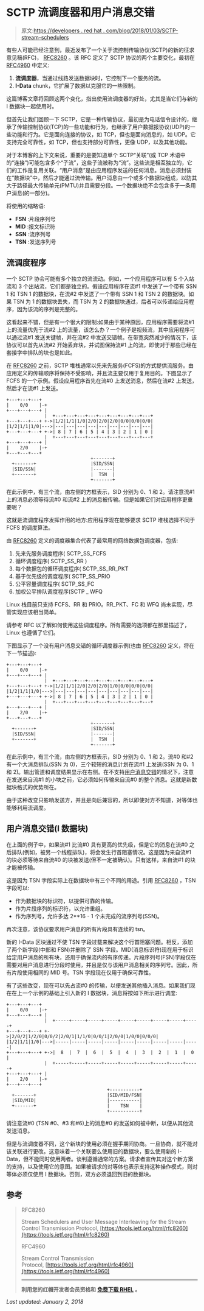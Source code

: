 # SCTP 流调度器和用户消息交错

> 原文:[https://developers . red hat . com/blog/2018/01/03/SCTP-stream-schedulers](https://developers.redhat.com/blog/2018/01/03/sctp-stream-schedulers)

有些人可能已经注意到，最近发布了一个关于流控制传输协议(SCTP)的新的征求意见稿(RFC)， [RFC8260](#rfc8260) 。该 RFC 定义了 SCTP 协议的两个主要变化，最初在 [RFC4960](#rfc4960) 中定义:

1) **流调度器**，当通过线路发送数据块时，它控制下一个服务的流。
2) **I-Data** chunk，它扩展了数据以克服它的一些限制。

这篇博客文章将回顾这两个变化，指出使用流调度器的好处，尤其是当它们与新的 I 数据块一起使用时。

但首先让我们回顾一下 SCTP，它是一种传输协议，最初是为电话信令设计的，继承了传输控制协议(TCP)的一些功能和行为，也继承了用户数据报协议(UDP)的一些功能和行为。它是面向连接的协议，如 TCP，但也是面向消息的，如 UDP。它支持完全可靠性，如 TCP，但也支持部分可靠性，更像 UDP，以及其他功能。

对于本博客的上下文来说，重要的是要知道单个 SCTP“关联”(或 TCP 术语中的“连接”)可能包含多个“子流”，这些子流被称为“流”。这些流是相互独立的，它们的工作是复用关联。“用户消息”是由应用程序发送的任何消息。消息必须封装在“数据块”中，然后才能通过流传输。用户消息由一个或多个数据块组成，以防其大于路径最大传输单元(PMTU)并且需要分段。一个数据块绝不会包含多于一条用户消息(的一部分)。

将使用的缩略语:

*   **FSN** :片段序列号
*   **MID** :报文标识符
*   **SSN** :流序列号
*   **TSN** :发送序列号

## 流调度程序

一个 SCTP 协会可能有多个独立的流流动。例如，一个应用程序可以有 5 个入站流和 3 个出站流，它们都是独立的。假设应用程序在流#1 中发送了一个带有 SSN 1 和 TSN 1 的数据块，在流#2 中发送了一个带有 SSN 1 和 TSN 2 的数据块。如果 TSN 为 1 的数据块丢失，而 TSN 为 2 的数据块通过，后者可以传递给应用程序，因为该流的序列是完整的。

这看起来不错，但是有一个很大的限制:如果由于某种原因，应用程序需要将流#1 上的流量优先于流#2 上的流量，该怎么办？一个例子是视频流，其中应用程序可以通过流#1 发送关键帧，并在流#2 中发送交错帧。在带宽突然减少的情况下，该协议可以首先从流#2 开始丢弃块，并试图保持流#1 上的流，即使对于那些已经在套接字中排队的块也是如此。

在 [RFC8260](#rfc8260) 之前，SCTP 堆栈通常以先来先服务(FCFS)的方式提供流服务。由应用定义的传输顺序将保持不受影响，并且流主要仅用于复用目的。下图显示了 FCFS 的一个示例。假设应用程序首先在流#0 上发送消息，然后在流#2 上发送，然后才在流#1 上发送。

```
+---+---+---+
|    0/0    |-+
+---+---+---+ |
              |  +---+---+---+---+---+---+---+---+---+
+---+---+---+ +->|1/2|1/1|1/0|2/0|2/0|2/0|0/0|0/0|0/0|
|1/2|1/1|1/0|--->|---|---|---|---|---|---|---|---|---|
+---+---+---+ +->| 8 | 7 | 6 | 5 | 4 | 3 | 2 | 1 | 0 |
              |  +---+---+---+---+---+---+---+---+---+
+---+---+---+ |
|    2/0    |-+
+---+---+---+
                               +-------+
  +-------+                    |SID/SSN|
  |SID/SSN|                    |-------|
  +-------+                    |  TSN  |
                               +-------+
```

在此示例中，有三个流，由左侧的方框表示，SID 分别为 0、1 和 2。请注意流#1 上的消息必须等待流#0 和流#2 上的消息被传输。但是如果它们对应用程序更重要呢？

这就是流调度程序发挥作用的地方:应用程序现在能够要求 SCTP 堆栈选择不同于 FCFS 的调度算法。

由 [RFC8260](#rfc8260) 定义的调度器集合代表了最常用的网络数据包调度器，包括:

1.  先来先服务调度程序( SCTP_SS_FCFS
2.  循环调度程序( SCTP_SS_RR )
3.  每个数据包的循环调度程序( SCTP_SS_RR_PKT
4.  基于优先级的调度程序( SCTP_SS_PRIO
5.  公平容量调度程序( SCTP_SS_FC
6.  加权公平排队调度程序(SCTP _ WFQ

Linux 栈目前只支持 FCFS、RR 和 PRIO。RR_PKT、FC 和 WFQ 尚未实现，尽管实现应该相当简单。

请参考 RFC 以了解如何使用这些调度程序。所有需要的选项都在那里描述了，Linux 也遵循了它们。

下图显示了一个没有用户消息交错的循环调度器示例(也由 [RFC8260](#rfc8260) 定义，将在下一节描述):

```
+---+---+---+
|    0/0    |-+
+---+---+---+ |
              |  +---+---+---+---+---+---+---+---+---+
+---+---+---+ +->|1/2|1/1|2/0|2/0|2/0|1/0|0/0|0/0|0/0|
|1/2|1/1|1/0|--->|---|---|---|---|---|---|---|---|---|
+---+---+---+ +->| 8 | 7 | 6 | 5 | 4 | 3 | 2 | 1 | 0 |
              |  +---+---+---+---+---+---+---+---+---+
+---+---+---+ |
|    2/0    |-+
+---+---+---+
                               +-------+
  +-------+                    |SID/SSN|
  |SID/SSN|                    |-------|
  +-------+                    |  TSN  |
                               +-------+
```

在此示例中，有三个流，由左侧的方框表示，SID 分别为 0、1 和 2。流#0 和#2 有一个大消息排队(SSN 为 0)，三个较短的消息计划在流#1 上发送(SSN 为 0、1 和 2)。输出管道和调度结果显示在右侧。在不支持[用户消息交错](#user-message-interleaving)的情况下，注意在发送来自流#1 的小块之前，它必须如何传输来自流#0 的整个消息。这就是新数据块格式的优势所在。

由于这种改变只影响发送方，并且是向后兼容的，所以即使对方不知道，对等体也能够利用流调度。

## 用户消息交错(I 数据块)

在上面的例子中，如果流#1 比流#0 具有更高的优先级，但是它的消息在流#0 之后排队(例如，被另一个线程排队)，将会发生行首阻塞情况。这是因为来自流#1 的块必须等待来自流#0 的块被发送(但不一定被确认)。只有这样，来自流#1 的块才能被传输。

这是因为 TSN 字段实际上在数据块中有三个不同的用途。引用 [RFC8260](#rfc8260) ，TSN 字段可以:

*   作为数据块的标识符，以提供可靠的传输。
*   作为片段序列的标识符，以允许重组。
*   作为序列号，允许多达 2**16 - 1 个未完成的流序列号(SSN)。

再次注意，该协议要求用户消息的所有片段具有连续的 tsn。

新的 I-Data 区块通过不使 TSN 字段过载来解决这个行首阻塞问题。相反，添加了两个新字段(中部和 FSN)并删除了 SSN 字段。MID(消息标识符)现在用于标识给定用户消息的所有块，还用于确保流内的有序传递。片段序列号(FSN)字段仅在需要对用户消息进行分段时使用，并且是仅与该用户消息相关的序列号。因此，所有片段使用相同的 MID 号。TSN 字段现在仅用于确保可靠性。

有了这些改变，现在可以先占流#0 的传输，以便发送其他插入消息。如果我们现在在上一个示例的基础上引入新的 I 数据块，消息将按如下所示进行调度:

```
+---+---+---+
|    0/0    |-+
+---+---+---+ |
              |  +-----+-----+-----+-----+-----+-----+-----+-----+-----+
+---+---+---+ +->|2/0/2|1/2/0|0/0/2|2/0/1|1/1/0|0/0/1|2/0/0|1/0/0|0/0/0|
|1/2|1/1|1/0|--->|-----|-----|-----|-----|-----|-----|-----|-----|-----|
+---+---+---+ +->|  8  |  7  |  6  |  5  |  4  |  3  |  2  |  1  |  0  |
              |  +-----+-----+-----+-----+-----+-----+-----+-----+-----+
+---+---+---+ |
|    2/0    |-+
+---+---+---+
                                     +-----------+
  +-------+                          |SID/MID/FSN|
  |SID/MID|                          |-----------|
  +-------+                          |    TSN    |
                                     +-----------+
```

请注意流#0 (TSN #0、#3 和#6)上的消息#0 的发送如何被中断，以便从其他流发送消息。

但是与流调度器不同，这个新块的使用必须在握手期间协商。一旦协商，就不能对该关联进行更改。这意味着一个关联要么使用旧的数据块，要么使用新的 I-Data，但不能同时使用两者。谈判遵循通常的方案。请求者宣传其对这个新方案的支持，以及使用它的意图。如果被请求的对等体也表示支持这种操作模式，则对等体必须仅使用 I 数据块。否则，双方必须退回到旧的数据块。

## 参考

> RFC8260
> 
> Stream Schedulers and User Message Interleaving for the Stream Control Transmission Protocol, [https://tools.ietf.org/html/rfc8260](https://tools.ietf.org/html/rfc8260)
> 
> RFC4960
> 
> Stream Control Transmission Protocol, [https://tools.ietf.org/html/rfc4960](https://tools.ietf.org/html/rfc4960)
> 
> * * *
> 
> **利用您的红帽开发者会员资格和** [**免费下载 RHEL**](http://developers.redhat.com/products/rhel/download/) **。**

*Last updated: January 2, 2018*